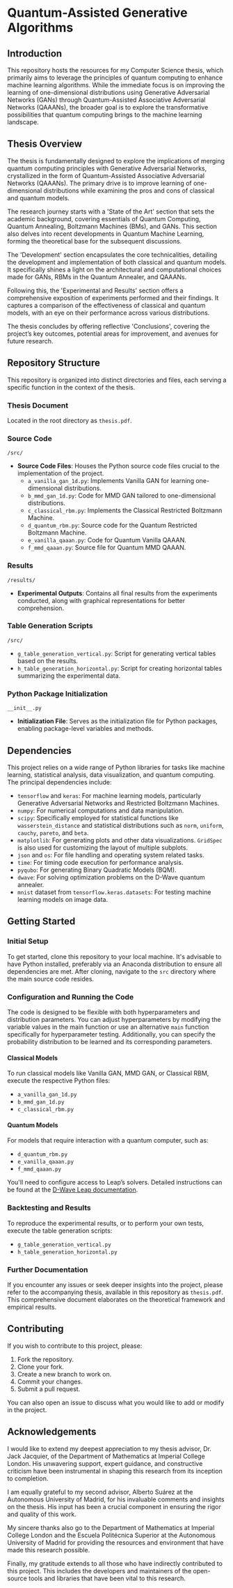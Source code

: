 # Quantum-Assisted Generative Algorithms
## Introduction
This repository hosts the resources for my Computer Science thesis, which primarily aims to leverage the principles of quantum computing to enhance machine learning algorithms. While the immediate focus is on improving the learning of one-dimensional distributions using Generative Adversarial Networks (GANs) through Quantum-Assisted Associative Adversarial Networks (QAAANs), the broader goal is to explore the transformative possibilities that quantum computing brings to the machine learning landscape.


## Thesis Overview
The thesis is fundamentally designed to explore the implications of merging quantum computing principles with Generative Adversarial Networks, crystallized in the form of Quantum-Assisted Associative Adversarial Networks (QAAANs). The primary drive is to improve learning of one-dimensional distributions while examining the pros and cons of classical and quantum models.

The research journey starts with a 'State of the Art' section that sets the academic background, covering essentials of Quantum Computing, Quantum Annealing, Boltzmann Machines (BMs), and GANs. This section also delves into recent developments in Quantum Machine Learning, forming the theoretical base for the subsequent discussions.

The 'Development' section encapsulates the core technicalities, detailing the development and implementation of both classical and quantum models. It specifically shines a light on the architectural and computational choices made for GANs, RBMs in the Quantum Annealer, and QAAANs.

Following this, the 'Experimental and Results' section offers a comprehensive exposition of experiments performed and their findings. It captures a comparison of the effectiveness of classical and quantum models, with an eye on their performance across various distributions.

The thesis concludes by offering reflective 'Conclusions', covering the project’s key outcomes, potential areas for improvement, and avenues for future research.


## Repository Structure

This repository is organized into distinct directories and files, each serving a specific function in the context of the thesis.

### Thesis Document
Located in the root directory as `thesis.pdf`.

### Source Code
`/src/`  
- **Source Code Files**: Houses the Python source code files crucial to the implementation of the project.
  - `a_vanilla_gan_1d.py`: Implements Vanilla GAN for learning one-dimensional distributions.
  - `b_mmd_gan_1d.py`: Code for MMD GAN tailored to one-dimensional distributions.
  - `c_classical_rbm.py`: Implements the Classical Restricted Boltzmann Machine.
  - `d_quantum_rbm.py`: Source code for the Quantum Restricted Boltzmann Machine.
  - `e_vanilla_qaaan.py`: Code for Quantum Vanilla QAAAN.
  - `f_mmd_qaaan.py`: Source file for Quantum MMD QAAAN.

### Results
`/results/`  
- **Experimental Outputs**: Contains all final results from the experiments conducted, along with graphical representations for better comprehension.

### Table Generation Scripts
`/src/`  
- `g_table_generation_vertical.py`: Script for generating vertical tables based on the results.
- `h_table_generation_horizontal.py`: Script for creating horizontal tables summarizing the experimental data.

### Python Package Initialization
`__init__.py`  
- **Initialization File**: Serves as the initialization file for Python packages, enabling package-level variables and methods.

## Dependencies

This project relies on a wide range of Python libraries for tasks like machine learning, statistical analysis, data visualization, and quantum computing. The principal dependencies include:

- `tensorflow` and `keras`: For machine learning models, particularly Generative Adversarial Networks and Restricted Boltzmann Machines.
- `numpy`: For numerical computations and data manipulation.
- `scipy`: Specifically employed for statistical functions like `wasserstein_distance` and statistical distributions such as `norm`, `uniform`, `cauchy`, `pareto`, and `beta`.
- `matplotlib`: For generating plots and other data visualizations. `GridSpec` is also used for customizing the layout of multiple subplots.
- `json` and `os`: For file handling and operating system related tasks.
- `time`: For timing code execution for performance analysis.
- `pyqubo`: For generating Binary Quadratic Models (BQM).
- `dwave`: For solving optimization problems on the D-Wave quantum annealer.
- `mnist` dataset from `tensorflow.keras.datasets`: For testing machine learning models on image data.



## Getting Started

### Initial Setup
To get started, clone this repository to your local machine. It's advisable to have Python installed, preferably via an Anaconda distribution to ensure all dependencies are met. After cloning, navigate to the `src` directory where the main source code resides.

### Configuration and Running the Code
The code is designed to be flexible with both hyperparameters and distribution parameters. You can adjust hyperparameters by modifying the variable values in the main function or use an alternative `main` function specifically for hyperparameter testing. Additionally, you can specify the probability distribution to be learned and its corresponding parameters.

#### Classical Models
To run classical models like Vanilla GAN, MMD GAN, or Classical RBM, execute the respective Python files:
- `a_vanilla_gan_1d.py`
- `b_mmd_gan_1d.py`
- `c_classical_rbm.py`

#### Quantum Models
For models that require interaction with a quantum computer, such as:
- `d_quantum_rbm.py`
- `e_vanilla_qaaan.py`
- `f_mmd_qaaan.py`

You'll need to configure access to Leap’s solvers. Detailed instructions can be found at the [D-Wave Leap documentation](https://docs.ocean.dwavesys.com/en/stable/overview/sapi.html#create-a-configuration-file).

### Backtesting and Results
To reproduce the experimental results, or to perform your own tests, execute the table generation scripts:
- `g_table_generation_vertical.py`
- `h_table_generation_horizontal.py`

### Further Documentation
If you encounter any issues or seek deeper insights into the project, please refer to the accompanying thesis, available in this repository as `thesis.pdf`. This comprehensive document elaborates on the theoretical framework and empirical results.



## Contributing

If you wish to contribute to this project, please:

1. Fork the repository.
2. Clone your fork.
3. Create a new branch to work on.
4. Commit your changes.
5. Submit a pull request.

You can also open an issue to discuss what you would like to add or modify in the project.

## Acknowledgements

I would like to extend my deepest appreciation to my thesis advisor, Dr. Jack Jacquier, of the Department of Mathematics at Imperial College London. His unwavering support, expert guidance, and constructive criticism have been instrumental in shaping this research from its inception to completion.

I am equally grateful to my second advisor, Alberto Suárez at the Autonomous University of Madrid, for his invaluable comments and insights on the thesis. His input has been a crucial component in ensuring the rigor and quality of this work.

My sincere thanks also go to the Department of Mathematics at Imperial College London and the Escuela Politécnica Superior at the Autonomous University of Madrid for providing the resources and environment that have made this research possible.

Finally, my gratitude extends to all those who have indirectly contributed to this project. This includes the developers and maintainers of the open-source tools and libraries that have been vital to this research.


